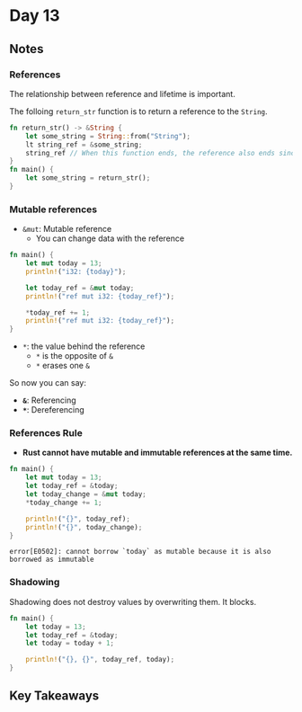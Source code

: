 # Day 13

## Notes

### References

The relationship between reference and lifetime is important.

The folloing `return_str` function is to return a reference to the `String`.

```rust
fn return_str() -> &String {
    let some_string = String::from("String");
    lt string_ref = &some_string;
    string_ref // When this function ends, the reference also ends since some_string lives during this function.
}
fn main() {
    let some_string = return_str();
}
```

### Mutable references

- `&mut`: Mutable reference
  - You can change data with the reference

```rust
fn main() {
    let mut today = 13;
    println!("i32: {today}");

    let today_ref = &mut today;
    println!("ref mut i32: {today_ref}");

    *today_ref += 1;
    println!("ref mut i32: {today_ref}");
}
```

- `*`: the value behind the reference
  - `*` is the opposite of `&`
  - `*` erases one `&`

So now you can say:

- **`&`**: Referencing
- **`*`**: Dereferencing

### References Rule

- **Rust cannot have mutable and immutable references at the same time.**

```rust
fn main() {
    let mut today = 13;
    let today_ref = &today;
    let today_change = &mut today;
    *today_change += 1;

    println!("{}", today_ref);
    println!("{}", today_change);
}
```

```text
error[E0502]: cannot borrow `today` as mutable because it is also borrowed as immutable
```

### Shadowing

Shadowing does not destroy values by overwriting them. It blocks.

```rust
fn main() {
    let today = 13;
    let today_ref = &today;
    let today = today + 1;

    println!("{}, {}", today_ref, today);
}
```

## Key Takeaways
